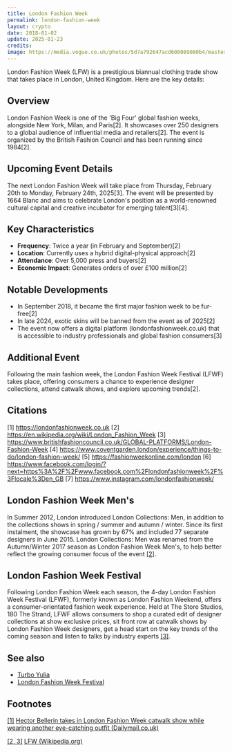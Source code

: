 ```yaml
---
title: London Fashion Week
permalink: london-fashion-week
layout: crypto
date: 2018-01-02
update: 2025-01-23
credits:
image: https://media.vogue.co.uk/photos/5d7a792647acd600089080b4/master/pass/MQQ3YLgQ.jpeg
---
```


London Fashion Week (LFW) is a prestigious biannual clothing trade show that takes place in London, United Kingdom. Here are the key details:

## Overview
London Fashion Week is one of the 'Big Four' global fashion weeks, alongside New York, Milan, and Paris[2]. It showcases over 250 designers to a global audience of influential media and retailers[2]. The event is organized by the British Fashion Council and has been running since 1984[2].

## Upcoming Event Details
The next London Fashion Week will take place from Thursday, February 20th to Monday, February 24th, 2025[3]. The event will be presented by 1664 Blanc and aims to celebrate London's position as a world-renowned cultural capital and creative incubator for emerging talent[3][4].

## Key Characteristics
- **Frequency**: Twice a year (in February and September)[2]
- **Location**: Currently uses a hybrid digital-physical approach[2]
- **Attendance**: Over 5,000 press and buyers[2]
- **Economic Impact**: Generates orders of over £100 million[2]

## Notable Developments
- In September 2018, it became the first major fashion week to be fur-free[2]
- In late 2024, exotic skins will be banned from the event as of 2025[2]
- The event now offers a digital platform (londonfashionweek.co.uk) that is accessible to industry professionals and global fashion consumers[3]

## Additional Event
Following the main fashion week, the London Fashion Week Festival (LFWF) takes place, offering consumers a chance to experience designer collections, attend catwalk shows, and explore upcoming trends[2].

## Citations

[1] https://londonfashionweek.co.uk
[2] https://en.wikipedia.org/wiki/London_Fashion_Week
[3] https://www.britishfashioncouncil.co.uk/GLOBAL-PLATFORMS/London-Fashion-Week
[4] https://www.coventgarden.london/experience/things-to-do/london-fashion-week/
[5] https://fashionweekonline.com/london
[6] https://www.facebook.com/login/?next=https%3A%2F%2Fwww.facebook.com%2Flondonfashionweek%2F%3Flocale%3Den_GB
[7] https://www.instagram.com/londonfashionweek/

## London Fashion Week Men's

In Summer 2012, London introduced London Collections: Men, in addition to the collections shows in spring / summer and autumn / winter. Since its first instalment, the showcase has grown by 67% and included 77 separate designers in June 2015. London Collections: Men was renamed from the Autumn/Winter 2017 season as London Fashion Week Men's, to help better reflect the growing consumer focus of the event <span id="a2">[\[2\]](#f2)</span>.

## London Fashion Week Festival

Following London Fashion Week each season, the 4-day London Fashion Week Festival (LFWF), formerly known as London Fashion Weekend, offers a consumer-orientated fashion week experience. Held at The Store Studios, 180 The Strand, LFWF allows consumers to shop a curated edit of designer collections at show exclusive prices, sit front row at catwalk shows by London Fashion Week designers, get a head start on the key trends of the coming season and listen to talks by industry experts <span id="a2">[\[3\]](#f2)</span>.

## See also

+ [Turbo Yulia](turbo-yulia)
+ [London Fashion Week Festival](index)

## Footnotes

[[1]](#a1) <span id="f1"></span> [Hector Bellerin takes in London Fashion Week catwalk show while wearing another eye-catching outfit (Dailymail.co.uk)](https://www.dailymail.co.uk/sport/football/article-6563563/Hector-Bellerin-takes-London-Fashion-Week-catwalk-wearing-eye-catching-outfit.html)

[[2, 3]](#a2) <span id="f2"></span> [LFW (Wikipedia.org)](https://en.wikipedia.org/wiki/London_Fashion_Week)
